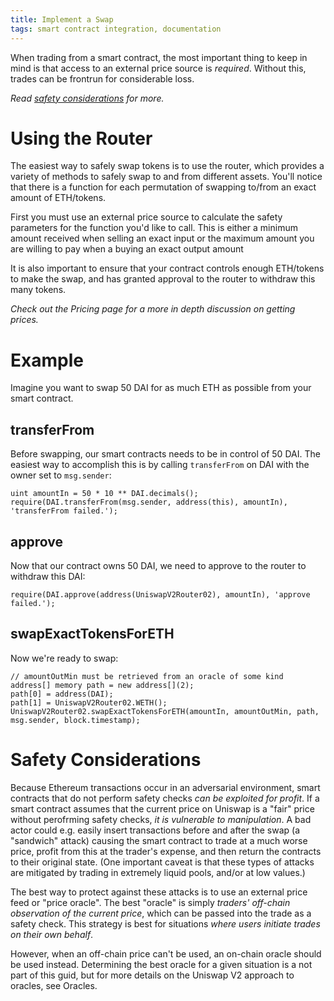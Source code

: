 ```yaml
---
title: Implement a Swap
tags: smart contract integration, documentation
---
```


When trading from a smart contract, the most important thing to keep in mind is that access to an external price source is _required_. Without this, trades can be frontrun for considerable loss.

_Read [safety considerations](#safety-considerations) for more._

# Using the Router

The easiest way to safely swap tokens is to use the <Link to='/docs/v2/smart-contracts/router02'>router</Link>, which provides a variety of methods to safely swap to and from different assets. You'll notice that there is a function for each permutation of swapping to/from an exact amount of ETH/tokens.

First you must use an external price source to calculate the safety parameters for the function you'd like to call. This is either a minimum amount received when selling an exact input or the maximum amount you are willing to pay when a buying an exact output amount

It is also important to ensure that your contract controls enough ETH/tokens to make the swap, and has granted approval to the router to withdraw this many tokens.

_Check out the <Link to='/docs/v2/swaps/pricing/#pricing-trades'>Pricing</Link> page for a more in depth discussion on getting prices._

# Example

Imagine you want to swap 50 DAI for as much ETH as possible from your smart contract.

## transferFrom

Before swapping, our smart contracts needs to be in control of 50 DAI. The easiest way to accomplish this is by calling `transferFrom` on DAI with the owner set to `msg.sender`:

```solidity
uint amountIn = 50 * 10 ** DAI.decimals();
require(DAI.transferFrom(msg.sender, address(this), amountIn), 'transferFrom failed.');
```

## approve

Now that our contract owns 50 DAI, we need to approve to the <Link to='/docs/v2/smart-contracts/router02'>router</Link> to withdraw this DAI:

```solidity
require(DAI.approve(address(UniswapV2Router02), amountIn), 'approve failed.');
```

## swapExactTokensForETH

Now we're ready to swap:

```solidity
// amountOutMin must be retrieved from an oracle of some kind
address[] memory path = new address[](2);
path[0] = address(DAI);
path[1] = UniswapV2Router02.WETH();
UniswapV2Router02.swapExactTokensForETH(amountIn, amountOutMin, path, msg.sender, block.timestamp);
```

# Safety Considerations

Because Ethereum transactions occur in an adversarial environment, smart contracts that do not perform safety checks _can be exploited for profit_. If a smart contract assumes that the current price on Uniswap is a "fair" price without perofrming safety checks, _it is vulnerable to manipulation_. A bad actor could e.g. easily insert transactions before and after the swap (a "sandwich" attack) causing the smart contract to trade at a much worse price, profit from this at the trader's expense, and then return the contracts to their original state. (One important caveat is that these types of attacks are mitigated by trading in extremely liquid pools, and/or at low values.)

The best way to protect against these attacks is to use an external price feed or "price oracle". The best "oracle" is simply _traders' off-chain observation of the current price_, which can be passed into the trade as a safety check. This strategy is best for situations _where users initiate trades on their own behalf_. 

However, when an off-chain price can't be used, an on-chain oracle should be used instead. Determining the best oracle for a given situation is a not part of this guid, but for more details on the Uniswap V2 approach to oracles, see <Link to='/docs/v2/oracles'>Oracles</Link>.
